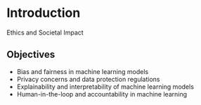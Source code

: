 
# Introduction

Ethics and Societal Impact

## Objectives
- Bias and fairness in machine learning models
- Privacy concerns and data protection regulations
- Explainability and interpretability of machine learning models
- Human-in-the-loop and accountability in machine learning